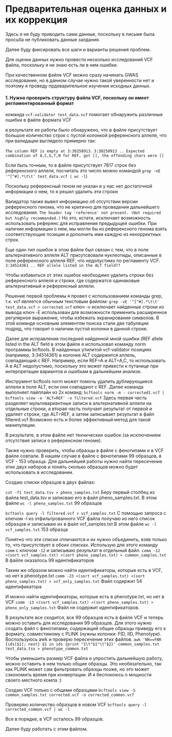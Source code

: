 # Предварительная оценка данных и их коррекция

Здесь я не буду приводить сами данные, поскольку в письме была просьба не публиковать данные залдания.

Далее буду фиксировать все шаги и варианты решения проблем.

Для оценки данных нужно провести несколько исследований VCF файла, поскольку я не знаю есть ли в нем ошибки.

При качественном файле VCF можно сразу начинать GWAS исследование, но в данном случае нужно такой уверенности нет и поэтому я проведу прдеварительное изучения исходных данных.

#### 1. Нужно проверить структуру файла VCF, поскольку он имеет регламентированный формат

команда 
`vcf-validator test_data.vcf`
помогает обнаружить различные ошибки в файле формата VCF

в результате ее работы было обнаружено, что в файле присутствует большое количество строк с пустой колонкой референсного аллеля, что при валидации выглядело примерно так: 

`The column REF is empty at 3:30258913.`
`3:30258913 .. Expected combination of A,C,G,T,N for REF, got [], the offending chars were []`

Если быть точным, то в файле присутствует 7817 строк без референсного аллеля,  посчитать это число можно командой `grep -nE '^[^#].*\t\t' test_data.vcf | wc -l`)

Поскольку референсный геном не указан и у нас нет достаточной информации о нем, то я решил удалить эти строки

Валидатор также вывел информацию об отсутствии версии референсного генома, что не критично для проведения дальнейшего исследования. 
`The header tag 'reference' not present. (Not required but highly recommended.)`
Но это, кстати, исключает возможность использовать референс для исправления предыдущей ошибки. При наличии информации о нем, мы могли бы из референсного генома взять соответствующие позиции и дополнить ими каждую из некорректных строк.

Еще один тип ошибок в этом файле был связан с тем, что в поле альтернативного аллеля ALT присутсвовали нуклеотиды, описанные в поле референсного аллеля REF, что недопустимо по регламенту VCF. 
`3:34514361 .. REF allele listed in the ALT field??`

Чтобы избавиться от этих ошибок необходимо удалить строки без референсного аллеля и строки, где содержатся одинаковые альтернативный и референсный аллели. 

Решение первой проблемы я провел с использованием команды grep, т.к. vcf является обычным текстовым файлом:
`grep -vE '^[^#].*\t\t' test_data.vcf > corrected.vcf`
	ключ -v исключает найденные строки из вывода
	ключ -E использован для возможности применить расширенное регулярное выражение, чтобы избежать экранирования символов. В зтой команде основным элементом поиска стали две табуляции подряд, что говорит о наличии пустой колонки в данной строке. 

Далее для исправления последней найденной мной ошибки (REF allele listed in the ALT field в этом файле я использовал команду norm  программы bcftools.
В найденных утилитой vcf-validator позициях (например, 3:34514361) в колонке ALT содержится аллель, совпадающий с REF. Например, если REF=A и ALT=A,C, то использовать A в ALT недопустимо, поскольку это может привести к путанице при интерпретации вариантов и ошибкам в  дальнейшем анализе.

Инструмент bcftools norm может помочь удалить дублирующиеся аллели в поле ALT, если они совпадают с REF. Далее команда выполняет пайплайн из 2х команд:
`bcftools norm -m - corrected1.vcf | bcftools view -e 'ALT=REF' -o filtered.vcf`
Здесь первая часть разделяет мультивариантные записи в альтернативной аллели на отдельные строки, а вторая часть получает результат от первой и удаляет строки, где ALT=REF, а затем записывает результат в файл filtered.vcf
Возможно есть и более эффективный метод для такой манипуляции.

В результате, в этом файле нет технических ошибок (за исключением отсутствия записи о референсном геноме).

Также нужно проверить, чтобы образцы в файле с фенотипами и в VCF файле совпали. В нашем случае в файле с фенотипами 99 образцов, в VCF - 153 образца. Для дальнейшей работы нужно найти пересечение этих двух наборов и понять сколько образцов можно будет использовать в исследовании. 

Создаю списки образцов в двух файлах:

`cut -f1 test_data.tsv > pheno_samples.txt`
Беру первый столбец из файла test_data.tsv и записваю его в файл pheno_samples.txt. 
В этом файле `wc -l pheno_samples.txt` 99 образцов

`bcftools query -l filtered.vcf > vcf_samples.txt`
С помощью запроса с ключом -l из отфильтрованного VCF файла получаю из него список образцов и записываю их в файл vcf_samples.txt
В этом файле `wc -l vcf_samples.txt` 153 образца

Понятно что эти списки отличаются и их нужно объединить, взяв только то, что присутствует в обоих списках. 
Использую для этого команду `comm` с ключом `-12` и записываю результат в отдельный файл.
`comm -12 <(sort vcf_samples.txt) <(sort pheno_samples.txt) > common_samples.txt`
В файле оказалось 99 идентификаторов

Таким же образом можно найти идентификаторы, которые есть в VCF, но нет в phenotype.txt 
`comm -23 <(sort vcf_samples.txt) <(sort pheno_samples.txt) > vcf_only_samples.txt` 
Файл содержит 54 идентификатора

И можно найти идентификаторы, которые есть в phenotype.txt, но нет в VCF 
`comm -13 <(sort vcf_samples.txt) <(sort pheno_samples.txt) > pheno_only_samples.txt`
Файл не содержит идентификаторов.

В результате все сходится, все 99 образцов есть в файле VCF и теперь можно оставить для исследования 99 образцов. Для этого нужно создать файл с фенотипами, содержащий общие образцы приведу его к формату, совместимому с PLINK (нужны колонки: FID, IID, Phenotype). 
Воспользуюсь awk и проверю пересечение этих файлов.
`awk 'NR==FNR {ids[$1]; next} $1 in ids {print "1\t"$1"\t"$2}' common_samples.txt test_data.tsv > phenotype_common.txt`

Чтобы уменьшить размер VCF файла и упростить дальнейшую работу, можно оставить в нем только общие образцы. Это необязательно, так как PLINK может сам фильтровать образцы позже, но это может сэкономить время при конвертации. И я беспокоюсь о мощности своего местного компа :)

Создаю VCF только с общими образцами
`bcftools view -S common_samples.txt corrected.vcf -o corrected_common.vcf` 

Проверяю количество образцов в новом VCF 
`bcftools query -l corrected_common.vcf | wc -l`

Все в порядке, в VCF осталось 99 образцов.

Далее буду работать с этим файлом.

